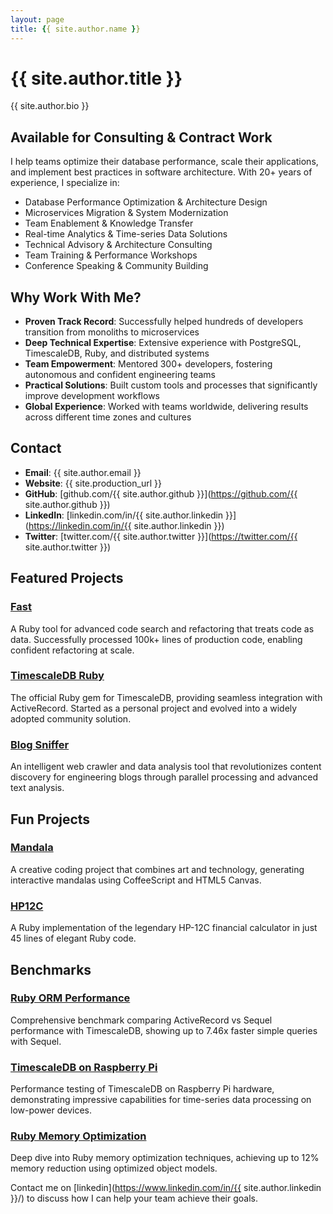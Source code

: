 ```yaml
---
layout: page
title: {{ site.author.name }}
---
```


# {{ site.author.title }}

{{ site.author.bio }}

## Available for Consulting & Contract Work

I help teams optimize their database performance, scale their applications, and implement best practices in software architecture. With 20+ years of experience, I specialize in:

* Database Performance Optimization & Architecture Design
* Microservices Migration & System Modernization
* Team Enablement & Knowledge Transfer
* Real-time Analytics & Time-series Data Solutions
* Technical Advisory & Architecture Consulting
* Team Training & Performance Workshops
* Conference Speaking & Community Building

## Why Work With Me?

* **Proven Track Record**: Successfully helped hundreds of developers transition from monoliths to microservices
* **Deep Technical Expertise**: Extensive experience with PostgreSQL, TimescaleDB, Ruby, and distributed systems
* **Team Empowerment**: Mentored 300+ developers, fostering autonomous and confident engineering teams
* **Practical Solutions**: Built custom tools and processes that significantly improve development workflows
* **Global Experience**: Worked with teams worldwide, delivering results across different time zones and cultures

## Contact

* **Email**: {{ site.author.email }}
* **Website**: {{ site.production_url }}
* **GitHub**: [github.com/{{ site.author.github }}](https://github.com/{{ site.author.github }})
* **LinkedIn**: [linkedin.com/in/{{ site.author.linkedin }}](https://linkedin.com/in/{{ site.author.linkedin }})
* **Twitter**: [twitter.com/{{ site.author.twitter }}](https://twitter.com/{{ site.author.twitter }})

## Featured Projects

### [Fast](https://github.com/jonatas/fast)
A Ruby tool for advanced code search and refactoring that treats code as data. Successfully processed 100k+ lines of production code, enabling confident refactoring at scale.

### [TimescaleDB Ruby](https://github.com/timescale/timescaledb-ruby)
The official Ruby gem for TimescaleDB, providing seamless integration with ActiveRecord. Started as a personal project and evolved into a widely adopted community solution.

### [Blog Sniffer](https://github.com/jonatas/blog-sniffer)
An intelligent web crawler and data analysis tool that revolutionizes content discovery for engineering blogs through parallel processing and advanced text analysis.

## Fun Projects

### [Mandala](https://github.com/jonatas/mandala)
A creative coding project that combines art and technology, generating interactive mandalas using CoffeeScript and HTML5 Canvas.

### [HP12C](https://github.com/jonatas/hp12c)
A Ruby implementation of the legendary HP-12C financial calculator in just 45 lines of elegant Ruby code.

## Benchmarks

### [Ruby ORM Performance](/benchmarking-ruby-orms)
Comprehensive benchmark comparing ActiveRecord vs Sequel performance with TimescaleDB, showing up to 7.46x faster simple queries with Sequel.

### [TimescaleDB on Raspberry Pi](/time-series-benchmark-timescaledb-raspberry-pi)
Performance testing of TimescaleDB on Raspberry Pi hardware, demonstrating impressive capabilities for time-series data processing on low-power devices.

### [Ruby Memory Optimization](/observando-a-memoria-ruby)
Deep dive into Ruby memory optimization techniques, achieving up to 12% memory reduction using optimized object models.

Contact me on [linkedin](https://www.linkedin.com/in/{{ site.author.linkedin }}/) to discuss how I can help your team achieve their goals.
